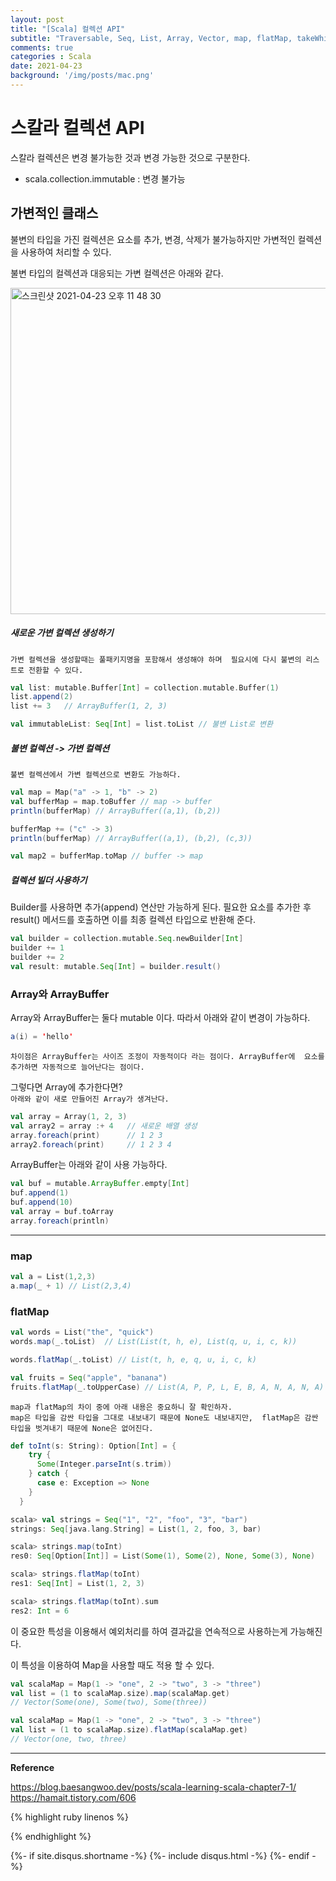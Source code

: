 ```yaml
---
layout: post
title: "[Scala] 컬렉션 API"
subtitle: "Traversable, Seq, List, Array, Vector, map, flatMap, takeWhile, take ,groupBy"    
comments: true
categories : Scala
date: 2021-04-23
background: '/img/posts/mac.png'
---
```


# 스칼라 컬렉션 API    

스칼라 컬렉션은 변경 불가능한 것과 변경 가능한 것으로 구분한다.   

- scala.collection.immutable : 변경 불가능

## 가변적인 클래스    

불변의 타입을 가진 컬렉션은 요소를 추가, 변경, 삭제가 불가능하지만 
가변적인 컬렉션을 사용하여 처리할 수 있다.   

불변 타입의 컬렉션과 대응되는 가변 컬렉션은 아래와 같다.   


<img width="522" alt="스크린샷 2021-04-23 오후 11 48 30" src="https://user-images.githubusercontent.com/26623547/115888985-7dee1b80-a48e-11eb-80b6-4455fad7a20e.png">   

##### 새로운 가변 컬렉션 생성하기   

`가변 컬렉션을 생성할때는 풀패키지명을 포함해서 생성해야 하며 
필요시에 다시 불변의 리스트로 전환할 수 있다.`      

```scala   
val list: mutable.Buffer[Int] = collection.mutable.Buffer(1)
list.append(2)
list += 3   // ArrayBuffer(1, 2, 3)   

val immutableList: Seq[Int] = list.toList // 불변 List로 변환    
```

##### 불변 컬렉션 -> 가변 컬렉션   

`불변 컬렉션에서 가변 컬렉션으로 변환도 가능하다.`   

```scala 
val map = Map("a" -> 1, "b" -> 2)
val bufferMap = map.toBuffer // map -> buffer
println(bufferMap) // ArrayBuffer((a,1), (b,2))

bufferMap += ("c" -> 3)
println(bufferMap) // ArrayBuffer((a,1), (b,2), (c,3))

val map2 = bufferMap.toMap // buffer -> map
```

##### 컬렉션 빌더 사용하기   

Builder를 사용하면 추가(append) 연산만 가능하게 된다. 필요한 요소를 
추가한 후 result() 메서드를 호출하면 이를 최종 컬렉션 타입으로 반환해 준다.   

```scala   
val builder = collection.mutable.Seq.newBuilder[Int]
builder += 1
builder += 2
val result: mutable.Seq[Int] = builder.result()
```

### Array와 ArrayBuffer   

Array와 ArrayBuffer는 둘다 mutable 이다. 따라서 아래와 같이 변경이 가능하다.   

```scala 
a(i) = 'hello'   
```

`차이점은 ArrayBuffer는 사이즈 조정이 자동적이다 라는 점이다. ArrayBuffer에 
요소를 추가하면 자동적으로 늘어난다는 점이다.`   

그렇다면 Array에 추가한다면?   
`아래와 같이 새로 만들어진 Array가 생겨난다.`   

```scala    
val array = Array(1, 2, 3)
val array2 = array :+ 4   // 새로운 배열 생성 
array.foreach(print)      // 1 2 3
array2.foreach(print)     // 1 2 3 4
```

ArrayBuffer는 아래와 같이 사용 가능하다.   

```scala 
val buf = mutable.ArrayBuffer.empty[Int]
buf.append(1)
buf.append(10)
val array = buf.toArray
array.foreach(println)
```

- - - 


### map   

```scala 
val a = List(1,2,3)
a.map(_ + 1) // List(2,3,4)
```

### flatMap   

```scala 
val words = List("the", "quick")    
words.map(_.toList)  // List(List(t, h, e), List(q, u, i, c, k))   

words.flatMap(_.toList) // List(t, h, e, q, u, i, c, k)   
```

```scala
val fruits = Seq("apple", "banana")
fruits.flatMap(_.toUpperCase) // List(A, P, P, L, E, B, A, N, A, N, A)   
```

`map과 flatMap의 차이 중에 아래 내용은 중요하니 잘 확인하자.`   
`map은 타입을 감싼 타입을 그대로 내보내기 때문에 None도 내보내지만, 
    flatMap은 감싼 타입을 벗겨내기 때문에 None은 없어진다.`   

```scala  
def toInt(s: String): Option[Int] = {
    try {
      Some(Integer.parseInt(s.trim))
    } catch {
      case e: Exception => None
    }
  }
```

```scala   
scala> val strings = Seq("1", "2", "foo", "3", "bar")
strings: Seq[java.lang.String] = List(1, 2, foo, 3, bar)

scala> strings.map(toInt)
res0: Seq[Option[Int]] = List(Some(1), Some(2), None, Some(3), None)

scala> strings.flatMap(toInt)
res1: Seq[Int] = List(1, 2, 3)

scala> strings.flatMap(toInt).sum
res2: Int = 6
```

이 중요한 특성을 이용해서 예외처리를 하여 결과값을 연속적으로 사용하는게 가능해진다.   

이 특성을 이용하여 Map을 사용할 때도 적용 할 수 있다.   

```scala 
val scalaMap = Map(1 -> "one", 2 -> "two", 3 -> "three")
val list = (1 to scalaMap.size).map(scalaMap.get)
// Vector(Some(one), Some(two), Some(three))
```

```scala 
val scalaMap = Map(1 -> "one", 2 -> "two", 3 -> "three")
val list = (1 to scalaMap.size).flatMap(scalaMap.get)   
// Vector(one, two, three)   
```


- - - 

**Reference**    

<https://blog.baesangwoo.dev/posts/scala-learning-scala-chapter7-1/>   
<https://hamait.tistory.com/606>    

{% highlight ruby linenos %}

{% endhighlight %}


{%- if site.disqus.shortname -%}
    {%- include disqus.html -%}
{%- endif -%}


